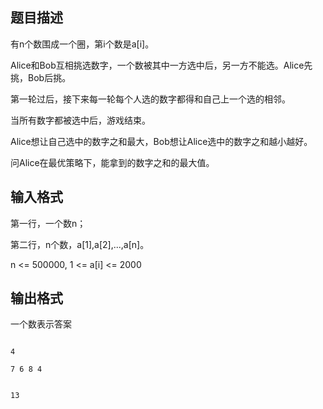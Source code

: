 ## 题目描述

<div>
 有n个数围成一个圈，第i个数是a[i]。
</div>
<div>
 Alice和Bob互相挑选数字，一个数被其中一方选中后，另一方不能选。Alice先挑，Bob后挑。
</div>
<div>
 第一轮过后，接下来每一轮每个人选的数字都得和自己上一个选的相邻。
</div>
<div>
 当所有数字都被选中后，游戏结束。
</div>
<div>
 Alice想让自己选中的数字之和最大，Bob想让Alice选中的数字之和越小越好。
</div>
<div>
 问Alice在最优策略下，能拿到的数字之和的最大值。
</div>
<div>
 <font face="宋体" size="2">
  <div></div></font>
</div>

## 输入格式

<div>
 <div>
  第一行，一个数n；
 </div>
 <div>
  第二行，n个数，a[1],a[2],...,a[n]。 
 </div>
 <div>
  n <= 500000, 1 <= a[i] <= 2000
 </div>
</div>
<div style="font-family: 宋体; font-size: small;"></div>

## 输出格式

<p>一个数表示答案</p>
<div style="font-family: 宋体; font-size: small;"></div>

```input1
4
7 6 8 4
```
```output1
13
```
